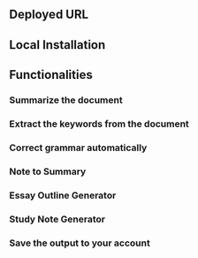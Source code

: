## Deployed URL



## Local Installation





## Functionalities





### Summarize the document





### Extract the keywords from the document





### Correct grammar automatically





### Note to Summary





### Essay Outline Generator





### Study Note Generator





### Save the output to your account

